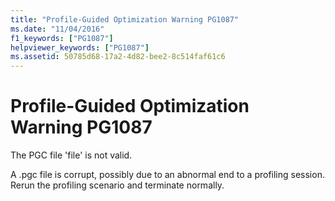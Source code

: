 ```yaml
---
title: "Profile-Guided Optimization Warning PG1087"
ms.date: "11/04/2016"
f1_keywords: ["PG1087"]
helpviewer_keywords: ["PG1087"]
ms.assetid: 50785d68-17a2-4d82-bee2-8c514faf61c6
---
```

# Profile-Guided Optimization Warning PG1087

The PGC file 'file' is not valid.

A .pgc file is corrupt, possibly due to an abnormal end to a profiling session.  Rerun the profiling scenario and terminate normally.